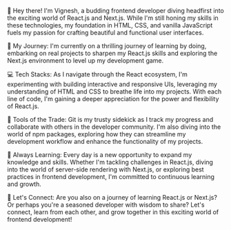 👋 Hey there! I'm Vignesh, a budding frontend developer diving headfirst into the exciting world of React.js and Next.js. While I'm still honing my skills in these technologies, my foundation in HTML, CSS, and vanilla JavaScript fuels my passion for crafting beautiful and functional user interfaces.

🚀 My Journey: I'm currently on a thrilling journey of learning by doing, embarking on real projects to sharpen my React.js skills and exploring the Next.js environment to level up my development game.

💻 Tech Stacks: As I navigate through the React ecosystem, I'm experimenting with building interactive and responsive UIs, leveraging my understanding of HTML and CSS to breathe life into my projects. With each line of code, I'm gaining a deeper appreciation for the power and flexibility of React.js.

🔧 Tools of the Trade: Git is my trusty sidekick as I track my progress and collaborate with others in the developer community. I'm also diving into the world of npm packages, exploring how they can streamline my development workflow and enhance the functionality of my projects.

🌱 Always Learning: Every day is a new opportunity to expand my knowledge and skills. Whether I'm tackling challenges in React.js, diving into the world of server-side rendering with Next.js, or exploring best practices in frontend development, I'm committed to continuous learning and growth.

🌟 Let's Connect: Are you also on a journey of learning React.js or Next.js? Or perhaps you're a seasoned developer with wisdom to share? Let's connect, learn from each other, and grow together in this exciting world of frontend development!


  

<!---
vigneshm2811/vigneshm2811 is a ✨ special ✨ repository because its `README.md` (this file) appears on your GitHub profile.
You can click the Preview link to take a look at your changes.
--->
